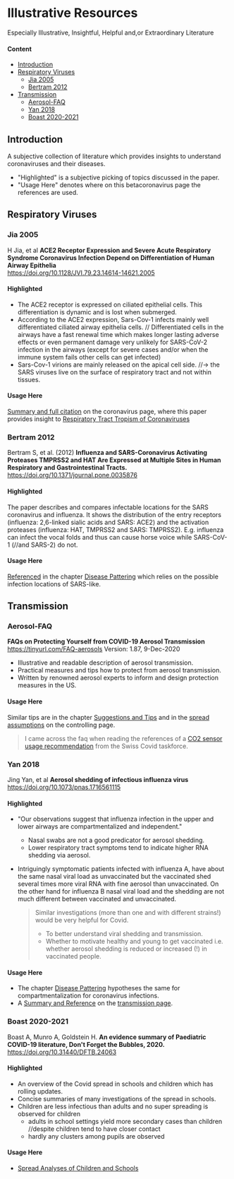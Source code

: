 
Illustrative Resources
======================
Especially Illustrative, Insightful, Helpful and,or Extraordinary Literature

#### Content
* [Introduction](#introduction)
* [Respiratory Viruses](#respiratory-viruses)
  * [Jia 2005](#jia-2005)
  * [Bertram 2012](#bertram-2012)
* [Transmission](#transmission)
  * [Aerosol-FAQ](#aerosol-faq)
  * [Yan 2018](#yan-2018)
  * [Boast 2020-2021](#boast-2020-2021)

## Introduction
A subjective collection of literature which provides insights to understand coronaviruses and their diseases.
* "Highlighted" is a subjective picking of topics discussed in the paper.
* "Usage Here" denotes where on this betacoronavirus page the references are used.


## Respiratory Viruses

### Jia 2005
H Jia, et al **ACE2 Receptor Expression and Severe Acute Respiratory Syndrome Coronavirus Infection Depend on Differentiation of Human Airway Epithelia**  
<https://doi.org/10.1128/JVI.79.23.14614-14621.2005>

#### Highlighted
* The ACE2 receptor is expressed on ciliated epithelial cells. This differentiation is dynamic and is lost when submerged.
* According to the ACE2 expression, Sars-Cov-1 infects mainly well differentiated ciliated airway epithelia cells. // Differentiated cells in the airways have a fast renewal time which makes longer lasting adverse effects or even permanent damage very unlikely for SARS-CoV-2 infection in the airways (except for severe cases and/or when the immune system fails other cells can get infected)
* Sars-Cov-1 virions are mainly released on the apical cell side. //-> the SARS viruses live on the surface of respiratory tract and not within tissues. 

#### Usage Here
[Summary and full citation](../2_biological/coronavirus.md#summary-jia-2005) on the coronavirus page, where this paper provides insight to [Respiratory Tract Tropism of Coronaviruses](../2_biological/coronavirus.md#respiratory-tract-tropism)



### Bertram 2012
Bertram S, et al. (2012) **Influenza and SARS-Coronavirus Activating Proteases TMPRSS2 and HAT Are Expressed at Multiple Sites in Human Respiratory and Gastrointestinal Tracts.** <https://doi.org/10.1371/journal.pone.0035876>

#### Highlighted
The paper describes and compares infectable locations for the SARS coronavirus and influenza. It shows the distribution of the  entry receptors (influenza: 2,6-linked sialic acids and SARS: ACE2) and the activation proteases (influenza: HAT, TMPRSS2 and SARS: TMPRSS2). E.g. influenza can infect the vocal folds and thus can cause horse voice while SARS-CoV-1 (//and SARS-2) do not.

#### Usage Here
[Referenced](../3_medical/coronavirus_disease_patterns.md#summary-bertram-2012) in the chapter [Disease Pattering](../3_medical/coronavirus_disease_patterns.md) which relies on the possible infection locations of SARS-like.

## Transmission

### Aerosol-FAQ
**FAQs on Protecting Yourself from COVID-19 Aerosol Transmission**
<https://tinyurl.com/FAQ-aerosols> Version: 1.87, 9-Dec-2020

* Illustrative and readable description of aerosol transmission.
* Practical measures and tips how to protect from aerosol transmission.
* Written by renowned aerosol experts to inform and design protection measures in the US.

#### Usage Here
Similar tips are in the chapter [Suggestions and Tips](../1_introduction/suggestions.md) and in the [spread assumptions](../7_social/controlling.mdtransmission-summary-for-measures) on the controlling page.

> I came across the faq when reading the references of a [CO2 sensor usage recommendation](../7_social/controlling.md#stocker) from the Swiss Covid taskforce.


### Yan 2018
Jing Yan, et al **Aerosol shedding of infectious influenza virus**  
<https://doi.org/10.1073/pnas.1716561115>

#### Highlighted
* "Our observations suggest that influenza infection in the upper and lower airways are compartmentalized and independent."
  * Nasal swabs are not a good predicator for aerosol shedding.
  * Lower respiratory tract symptoms tend to indicate higher RNA shedding via aerosol.
* Intriguingly symptomatic patients infected with influenza A, have about the same nasal viral load as unvaccinated but the vaccinated shed several times more viral RNA with fine aerosol than unvaccinated. On the other hand for influenza B nasal viral load and the shedding are not much different between vaccinated and unvaccinated.

  > Similar investigations (more than one and with different strains!) would be very helpful for Covid.
  > * To better understand viral shedding and transmission.
  > * Whether to motivate healthy and young to get vaccinated i.e. whether aerosol shedding is reduced or increased (!) in vaccinated people.

#### Usage Here
* The chapter [Disease Pattering](../3_medical/coronavirus_disease_patterns.md) hypotheses the same for compartmentalization for coronavirus infections.
* A [Summary and Reference](../5_epidemiological/transmission.md#summary-yan-2018) on the [transmission page](../5_epidemiological/transmission.md).


### Boast 2020-2021
Boast A, Munro A, Goldstein H. **An evidence summary of Paediatric COVID-19 literature, Don't Forget the Bubbles, 2020.** 
<https://doi.org/10.31440/DFTB.24063>
#### Highlighted
* An overview of the Covid spread in schools and children which has rolling updates.
* Concise summaries of many investigations of the spread in schools.
* Children are less infectious than adults and no super spreading is observed for children
  * adults in school settings yield more secondary cases than children //despite children tend to have closer contact
  * hardly any clusters among pupils are observed

#### Usage Here
* [Spread Analyses of Children and Schools](../5_epidemiological/individual_susceptibility_and_transmission.md#transmission-by-age) 




